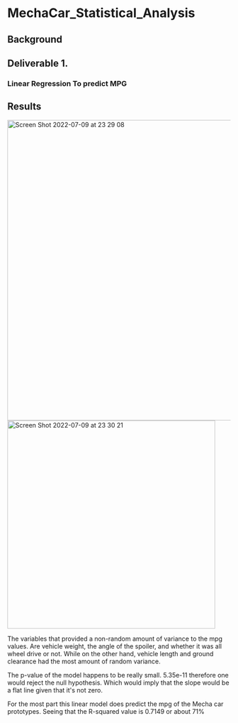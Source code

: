 # MechaCar_Statistical_Analysis

## Background 

## Deliverable 1.

### Linear Regression To predict MPG

## Results 
<img width="677" alt="Screen Shot 2022-07-09 at 23 29 08" src="https://user-images.githubusercontent.com/102453818/178132811-987e7810-914c-4e5d-ade6-d76641b80f8e.png">
<img width="469" alt="Screen Shot 2022-07-09 at 23 30 21" src="https://user-images.githubusercontent.com/102453818/178132814-5ccad0d0-f543-4d81-b92f-cc7fe5c9be9b.png">

The variables that provided a non-random amount of variance to the mpg values. Are  vehicle weight, the angle of the spoiler, and whether it was all wheel drive or not. While on the other hand, vehicle length and ground clearance had the most amount of random variance. 

The p-value of the model happens to be really small. 5.35e-11 therefore one would reject the null hypothesis. Which would imply that the slope would be a flat line given that it's not zero.   

For the most part this linear model does predict the mpg of the Mecha car prototypes. Seeing that the R-squared value is 0.7149 or about 71%
